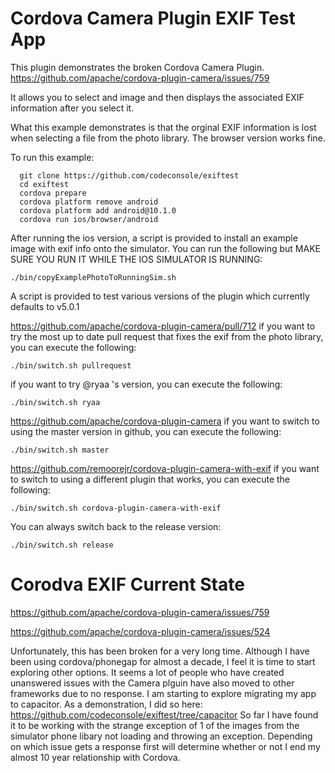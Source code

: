 # Cordova Camera Plugin EXIF Test App

This plugin demonstrates the broken Cordova Camera Plugin.
https://github.com/apache/cordova-plugin-camera/issues/759

It allows you to select and image and then displays the associated EXIF information after you select it.

What this example demonstrates is that the orginal EXIF information is lost when selecting a file from the photo library.
The browser version works fine.

To run this example:

```
  git clone https://github.com/codeconsole/exiftest
  cd exiftest
  cordova prepare
  cordova platform remove android
  cordova platform add android@10.1.0
  cordova run ios/browser/android
```

After running the ios version, a script is provided to install an example image with exif info onto the simulator.  You can run the following but MAKE SURE YOU RUN IT WHILE THE IOS SIMULATOR IS RUNNING: 
```
./bin/copyExamplePhotoToRunningSim.sh
```

A script is provided to test various versions of the plugin which currently defaults to v5.0.1

https://github.com/apache/cordova-plugin-camera/pull/712
if you want to try the most up to date pull request that fixes the exif from the photo library, you can execute the following:
```
./bin/switch.sh pullrequest
```

if you want to try @ryaa 's version, you can execute the following:
```
./bin/switch.sh ryaa
```

https://github.com/apache/cordova-plugin-camera
if you want to switch to using the master version in github, you can execute the following:
```
./bin/switch.sh master
```

https://github.com/remoorejr/cordova-plugin-camera-with-exif
if you want to switch to using a different plugin that works, you can execute the following:
```
./bin/switch.sh cordova-plugin-camera-with-exif
```

You can always switch back to the release version:
```
./bin/switch.sh release
```

# Corodva EXIF Current State

https://github.com/apache/cordova-plugin-camera/issues/759

https://github.com/apache/cordova-plugin-camera/issues/524


Unfortunately, this has been broken for a very long time.  Although I have been using cordova/phonegap for almost a decade, I feel it is time to start exploring other options. It seems a lot of people who have created unanswered issues with the Camera plguin have also moved to other frameworks due to no response. 
I am starting to explore migrating my app to capacitor.  As a demonstration, I did so here: https://github.com/codeconsole/exiftest/tree/capacitor
So far I have found it to be working with the strange exception of 1 of the images from the simulator phone libary not loading and throwing an exception.
Depending on which issue gets a response first will determine whether or not I end my almost 10 year relationship with Cordova.

